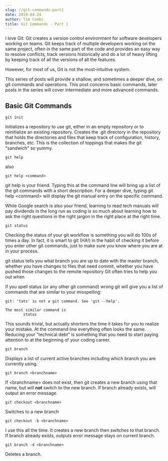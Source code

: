 ```yaml
---
slug: //git-commands-part1
date: 2019-04-24
author: Tim Combs
title: Git Commands - Part 1
---
```


I love Git. Git creates a version control environment for software developers working on teams. Git keeps track of multiple developers working on the same project, often in the same part of the code and provides an easy way to resolve conflicts, track versions historically and do a lot of heavy lifting by keeping track of all the versions of all the features.

However, for most of us, Git is not the most-intuitive system.

This series of posts will provide a shallow, and sometimes a deeper dive, on git commands and operations. This post concerns basic commands, later posts in the series will cover intermediate and more advanced commands.

## Basic Git Commands

```
git init
```

Initializes a repository to use git, either in an empty repository or to reinitialize an existing repository. Creates the .git directory in the repository that holds the directories and files that keep track of configuration, history, branches, etc. This is the collection of toppings that makes the git "sandwich" so yummy.


```
git help
```
also
```
git help <command> 
```

git help is your friend. Typing this at the command line will bring up a list of the git commands with a short description. For a deeper dive, typing git help \<command\> will display the git manual entry on the specific command.

While Google search is also your friend, learning to read tech manuals will pay dividends in the long run as coding is so much about learning how to ask the right questions in the right jargon in the right place at the right time.


```
git status
```

Checking the status of your git workflow is something you will do 100s of times a day. In fact, it is smart to git (HA!) in the habit of checking it before you enter other git commands, just to make sure you know where you are at in your process.

git status tells you what branch you are up to date with the master branch, whether you have changes to files that need commit, whether you have pushed those changes to the remote repository Git often tries to help you out when 

if you spell status (or any other git command) wrong git will give you a list of commands that are similar to your misspelling:
```
git: 'tats' is not a git command. See 'git --help'.

The most similar command is
        status
```
This sounds trivial, but actually shortens the time it takes for you to realize your mistake. At the command line everything often looks the same. Reducing your "technical debt" is something that you need to start paying attention to at the beginning of your coding career.

```
git branch
```

Displays a list of current active branches including which branch you are currently using.

```
git branch <branchname>
```

If \<branchname\> does not exist, then git creates a new branch using that name, but will **not** switch to the new branch. If branch already exists, will output an error message.

```
git checkout <branchname>
```

Switches to a new branch

```
git checkout -b <branchname>
```

I use this all the time. It creates a new branch then switches to that branch. If branch already exists, outputs error message stays on current branch.

```
git branch -d <branchname>
```

Deletes a branch.

